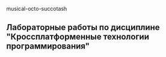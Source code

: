 musical-octo-succotash
## Лабораторные работы по дисциплине "Кроссплатформенные технологии программирования" 

